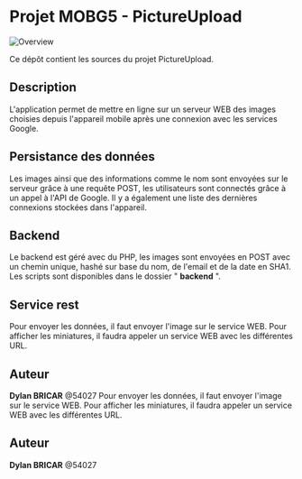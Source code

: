 # Projet MOBG5 - PictureUpload

![Overview](https://i.imgur.com/jMilgtE.gif)

Ce dépôt contient les sources du projet PictureUpload.

## Description

L'application permet de mettre en ligne sur un serveur WEB des images choisies depuis l'appareil mobile après une connexion avec les services Google.

## Persistance des données

Les images ainsi que des informations comme le nom sont envoyées sur le serveur grâce à une requête POST, les utilisateurs sont connectés grâce à un appel à l'API de Google. Il y a également une liste des dernières connexions stockées dans l'appareil.

## Backend

Le backend est géré avec du PHP, les images sont envoyées en POST avec un chemin unique, hashé sur base du nom, de l'email et de la date en SHA1. Les scripts sont disponibles dans le dossier " **backend** ".

## Service rest

Pour envoyer les données, il faut envoyer l'image sur le service WEB. Pour afficher les miniatures, il faudra appeler un service WEB avec les différentes URL.

## Auteur

**Dylan BRICAR** @54027
Pour envoyer les données, il faut envoyer l'image sur le service WEB. Pour afficher les miniatures, il faudra appeler un service WEB avec les différentes URL.

## Auteur

**Dylan BRICAR** @54027
